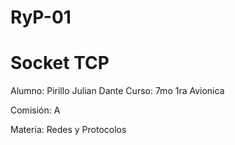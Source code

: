 # RyP-01
# Socket TCP

Alumno: Pirillo Julian Dante
Curso: 7mo 1ra Avionica

Comisión: A

Materia: Redes y Protocolos
